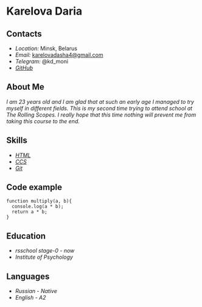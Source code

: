 # **Karelova Daria**
## Contacts
* *Location:* Minsk, Belarus
* *Email:* karelovadasha4@gmail.com
* *Telegram:* @kd_moni
* *[GitHub](https://github.com/dashakarelova)*
## About Me
*I am 23 years old and I am glad that at such an early age I managed to try myself in different fields. This is my second time trying to attend school at The Rolling Scopes. I really hope that this time nothing will prevent me from taking this course to the end.*
## Skills
* *[HTML](https://ru.code-basics.com/languages/html)*
* *[CCS](https://ru.code-basics.com/languages/css)*
* *[Git](https://swiftbook.ru/content/12-index/)*
## Code example
```
function multiply(a, b){
  console.log(a * b);
  return a * b;
}
```
## Education
* *rsschool stage-0 - now*
* *Institute of Psychology*
## Languages
* *Russian - Native*
* *English - A2*
